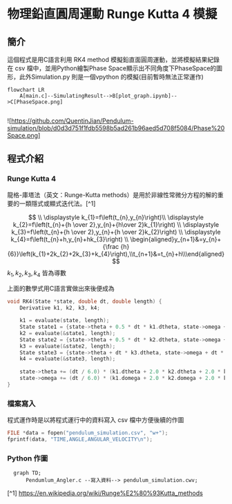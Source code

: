 # 物理鉛直圓周運動 Runge Kutta 4 模擬
## 簡介
這個程式是用C語言利用 RK4 method 模擬鉛直面圓周運動，並將模擬結果紀錄在 csv 檔中，並用Python繪製Phase Space顯示出不同角度下PhaseSpace的圖形，此外Simulation.py 則是一個vpython 的模擬(目前暫時無法正常運作)
``` mermaid
flowchart LR
    A[main.c]--SimulatingResult-->B[plot_graph.ipynb]-->C[PhaseSpace.png]
  
```

![https://github.com/QuentinJian/Pendulum-simulation/blob/d0d3d751f1fdb5598b5ad261b96aed5d708f5084/Phase%20Space.png]

## 程式介紹
### Runge Kutta 4

龍格-庫塔法（英文：Runge-Kutta methods）是用於非線性常微分方程的解的重要的一類隱式或顯式迭代法。[^1]

$$
\\ \displaystyle k_{1}=f\left(t_{n},y_{n}\right)\\ \displaystyle k_{2}=f\left(t_{n}+{h \over 2},y_{n}+{h\over 2}k_{1}\right)
\\ \displaystyle k_{3}=f\left(t_{n}+{h \over 2},y_{n}+{h \over 2}k_{2}\right)
\\ \displaystyle k_{4}=f\left(t_{n}+h,y_{n}+hk_{3}\right)
\\ 
\begin{aligned}y_{n+1}&=y_{n}+{\frac {h}{6}}\left(k_{1}+2k_{2}+2k_{3}+k_{4}\right),\\t_{n+1}&=t_{n}+h\\\end{aligned}
$$
$k_1, k_2, k_3, k_4$ 皆為導數

上面的數學式用C語言實做出來後便成為
```c
void RK4(State *state, double dt, double length) {
    Derivative k1, k2, k3, k4;

    k1 = evaluate(state, length);
    State state1 = {state->theta + 0.5 * dt * k1.dtheta, state->omega + 0.5 * dt * k1.domega};
    k2 = evaluate(&state1, length);
    State state2 = {state->theta + 0.5 * dt * k2.dtheta, state->omega + 0.5 * dt * k2.domega};
    k3 = evaluate(&state2, length);
    State state3 = {state->theta + dt * k3.dtheta, state->omega + dt * k3.domega};
    k4 = evaluate(&state3, length);
    
    state->theta += (dt / 6.0) * (k1.dtheta + 2.0 * k2.dtheta + 2.0 * k3.dtheta + k4.dtheta);
    state->omega += (dt / 6.0) * (k1.domega + 2.0 * k2.domega + 2.0 * k3.domega + k4.domega);
}
```

### 檔案寫入
程式運作時是以將程式運行中的資料寫入 csv 檔中方便後續的作圖
``` c
FILE *data = fopen("pendulum_simulation.csv", "w+");
fprintf(data, "TIME,ANGLE,ANGULAR_VELOCITY\n");
```
### Python 作圖

```mermaid
  graph TD;
      Pendumlum_Angler.c --寫入資料--> pendulum_simulation.cwv;
```

[^1] https://en.wikipedia.org/wiki/Runge%E2%80%93Kutta_methods